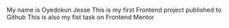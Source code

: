 My name is Oyedokun Jesse
This is my first Frontend project published to Github
This is also my fist task on Frontend Mentor  
